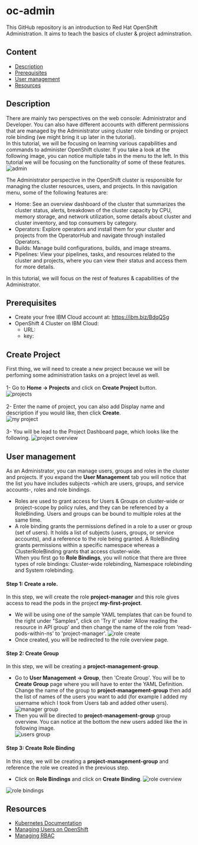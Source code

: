 # oc-admin
This GitHub repository is an introduction to Red Hat OpenShift Administration. It aims to teach the basics of cluster & project adminstration.
## Content
- [Description](##Description)
- [Prerequisites](##Prerequisites)
- [User management](##User%20management)
- [Resources](##Resources)
## Description
There are mainly two perspectives on the web console: Administrator and Developer. You can also have different accounts with different permissions that are managed by the Administrator using cluster role binding or project role binding (we might bring it up later in the tutorial). <br>
In this tutorial, we will be focusing on learning various capabilities and commands to administer OpenShift cluster. If you take a look at the following image, you can notice multiple tabs in the menu to the left. In this tutorial we will be focusing on the functionality of some of these features.
![admin](https://user-images.githubusercontent.com/36239840/95733956-eb292480-0c93-11eb-85ef-0c1f1bbb83fa.JPG)

The Administrator perspective in the OpenShift cluster is responsible for managing the cluster resources, users, and projects. In this navigation menu, some of the following features are:

- Home: See an overview dashboard of the cluster that summarizes the cluster status, alerts, breakdown of the cluster capacity by CPU, memory storage, and network utilization, some details about cluster and cluster inventory, and top consumers by category.
- Operators: Explore operators and install them for your cluster and projects from the OperatorHub and navigate through installed Operators.
- Builds: Manage build configurations, builds, and image streams.
- Pipelines: View your pipelines, tasks, and resources related to the cluster and projects, where you can view their status and access them for more details.

In this tutorial, we will focus on the rest of features & capabilities of the Administrator.
## Prerequisites
- Create your free IBM Cloud account at: https://ibm.biz/BdqQSg 
- OpenShift 4 Cluster on IBM Cloud:
  - URL: <will be provided soon>
  - key: <will be provided soon>
## Create Project
First thing, we will need to create a new project because we will be perfoming some administration tasks on a project level as well.<br><br>
1- Go to <b>Home &#8594; Projects</b> and click on <b>Create Project</b> button.<br>
![projects](https://user-images.githubusercontent.com/36239840/96359099-bdbef980-111f-11eb-93bd-33323dbe8d8f.JPG)<br><br>
2- Enter the name of project, you can also add Display name and description if you would like, then click <b>Create</b>.<br>
![my project](https://user-images.githubusercontent.com/36239840/96359121-0bd3fd00-1120-11eb-80aa-cc72a3f48e8e.JPG)<br><br>
3- You will be lead to the Project Dashboard page, which looks like the following.
![project overview](https://user-images.githubusercontent.com/36239840/96359161-52c1f280-1120-11eb-9016-959df95b3c46.JPG)


## User management
As an Administrator, you can manage users, groups and roles in the cluster and projects. If you expand the <b>User Management</b> tab you will notice that the list you have includes subjects -which are users, groups, and service accounts-, roles and role bindings.<br>
- Roles are used to grant access for Users & Groups on cluster-wide or project-scope by policy rules, and they can be referenced by a RoleBinding. Users and groups can be bound to multiple roles at the same time.<br>
- A role binding grants the permissions defined in a role to a user or group (set of users). It holds a list of subjects (users, groups, or service accounts), and a reference to the role being granted. A RoleBinding grants permissions within a specific namespace whereas a ClusterRoleBinding grants that access cluster-wide.<br>
When you first go to <b>Role Bindings</b>, you will notice that there are three types of role bindings: Cluster-wide rolebinding, Namespace rolebinding and System rolebinding.<br>
#### Step 1: Create a role.
In this step, we will create the role <b>project-manager</b> and this role gives access to read the pods in the project <b>my-first-project</b>.<br>
- We will be using one of the sample YAML templates that can be found to the right under "Samples", click on 'Try it' under 'Allow reading the resource in API group' and then change the name of the role from 'read-pods-within-ns' to 'project-manager'.
![role create](https://user-images.githubusercontent.com/36239840/96361525-83f9ed00-1137-11eb-93b7-d00c11f18bd0.JPG)
- Once created, you will be redirected to the role overview page.<br>
#### Step 2: Create Group
In this step, we will be creating a <b>project-management-group</b>.
- Go to <b>User Management &#8594; Group</b>, then 'Create Group'. You will be to <b>Create Group</b> page where you will have to enter the YAML Definition. Change the name of the group to <b>project-management-group</b> then add the list of names of the users you want to add (for example I added my username which I took from Users tab and added other users).<br>
![manager group](https://user-images.githubusercontent.com/36239840/96365504-127b6800-1152-11eb-829f-1fb394cae840.JPG)
- Then you will be directed to <b>project-management-group</b> group overview. You can notice at the bottom the new users added like the in following image.<br>
![users group](https://user-images.githubusercontent.com/36239840/96365547-6e45f100-1152-11eb-8fcb-7d0a6c5d1635.JPG)

#### Step 3: Create Role Binding
In this step, we will be creating a <b>project-management-group</b> and reference the role we created in the previous step.

- Click on <b>Role Bindings</b> and click on <b>Create Binding</b>.
![role overview](https://user-images.githubusercontent.com/36239840/96361662-aa6c5800-1138-11eb-9777-cb91b2d80705.JPG)

![role bindings](https://user-images.githubusercontent.com/36239840/96360209-02e92880-112c-11eb-986c-dfb48890f2a2.JPG)



<!--- Workloads
Workloads, Networking, and Storage: View and manage resources like deployment, secrets, and the pods in your project.

## Networking
- Networking: View and manage the services and routes of your applications.

## Storage
- Storage: View and manage the persistent volumes in your project.

## Monitoring
- Monitoring: View alerts and perform ad hoc Prometheus queries.

## Compute
- Compute: View and manage compute resources like nodes, machines, and autoscalers.


## Administration
- Administration: View settings related to cluster administration, like details about the cluster, namespaces, cluster updates, quotas, and Custom Resource Definitions (CRDs).

--->

## Resources
- <a href="https://kubernetes.io/docs/reference/access-authn-authz/rbac/#:~:text=A%20role%20binding%20grants%20the,user%20or%20set%20of%20users.&text=A%20RoleBinding%20grants%20permissions%20within,Role%20in%20the%20same%20namespace.">Kubernetes Documentation</a>
- <a href="https://docs.openshift.com/container-platform/3.9/admin_guide/manage_users.html">Managing Users on OpenShift</a>
- <a href="https://docs.openshift.com/container-platform/3.9/admin_guide/manage_rbac.html">Managing RBAC</a>
